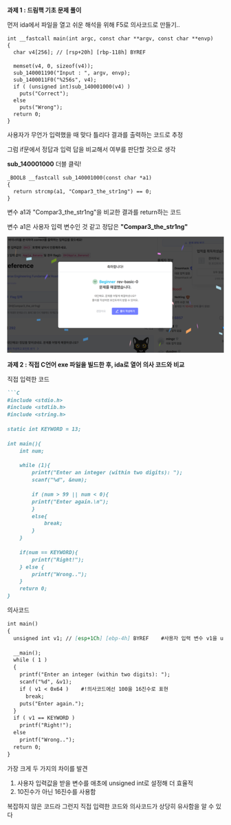 **과제 1 : 드림핵 기초 문제 풀이**

먼저 ida에서 파일을 열고 쉬운 해석을 위해 F5로 의사코드로 만들기..
```
int __fastcall main(int argc, const char **argv, const char **envp)
{
  char v4[256]; // [rsp+20h] [rbp-118h] BYREF

  memset(v4, 0, sizeof(v4));
  sub_140001190("Input : ", argv, envp);
  sub_1400011F0("%256s", v4);
  if ( (unsigned int)sub_140001000(v4) )
    puts("Correct");
  else
    puts("Wrong");
  return 0;
}
```
사용자가 무언가 입력했을 때 맞다 틀리다 결과를 출력하는 코드로 추정


그럼 if문에서 정답과 입력 답을 비교해서 여부를 판단할 것으로 생각

**sub_140001000** 더블 클릭!


```
_BOOL8 __fastcall sub_140001000(const char *a1)
{
  return strcmp(a1, "Compar3_the_str1ng") == 0;
}
```
변수 a1과 "Compar3_the_str1ng"을 비교한 결과를 return하는 코드

변수 a1은 사용자 입력 변수인 것 같고 정답은 **"Compar3_the_str1ng"**

![업로드 실패](https://github.com/ramm113/EVISION_8TH/blob/main/week3/%EB%93%9C%EB%A6%BC%ED%95%B5%20%EC%84%B1%EA%B3%B5%20%ED%99%94%EB%A9%B4.png)


**과제 2 : 직접 C언어 exe 파일을 빌드한 후, ida로 열어 의사 코드와 비교**

직접 입력한 코드
```markdown
```C
#include <stdio.h>
#include <stdlib.h>
#include <string.h>

static int KEYWORD = 13;

int main(){
    int num;

    while (1){
        printf("Enter an integer (within two digits): ");
        scanf("%d", &num);

        if (num > 99 || num < 0){
        printf("Enter again.\n");
        }
        else{
            break;
        }
    }

    if(num == KEYWORD){
        printf("Right!");
    } else {
        printf("Wrong..");
    }
    return 0;
}
```

의사코드
```markdown
int main()
{
  unsigned int v1; // [esp+1Ch] [ebp-4h] BYREF    #사용자 입력 변수 v1을 unsigned int로 선언해 0 미만을 고려할 필요 없음

  __main();
  while ( 1 )
  {
    printf("Enter an integer (within two digits): ");
    scanf("%d", &v1);
    if ( v1 < 0x64 )    #!의사코드에선 100을 16진수로 표현
      break;
    puts("Enter again.");
  }
  if ( v1 == KEYWORD )
    printf("Right!");
  else
    printf("Wrong..");
  return 0;
}
```

가장 크게 두 가지의 차이를 발견
1. 사용자 입력값을 받을 변수를 애초에 unsigned int로 설정해 더 효율적
2. 10진수가 아닌 16진수를 사용함

복잡하지 않은 코드라 그런지 직접 입력한 코드와 의사코드가 상당히 유사함을 알 수 있다

